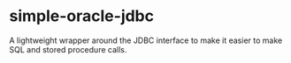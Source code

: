 simple-oracle-jdbc
==================

A lightweight wrapper around the JDBC interface to make it easier to make SQL and stored procedure calls.
